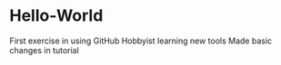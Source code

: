 # Hello-World
First exercise in using GitHub
Hobbyist learning new tools
Made basic changes in tutorial
